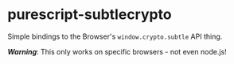 # purescript-subtlecrypto

Simple bindings to the Browser's `window.crypto.subtle` API thing.

*__Warning__*: This only works on specific browsers - not even node.js!
